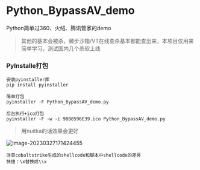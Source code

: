 # Python_BypassAV_demo

Python简单过360、火绒、腾讯管家的demo

> 其他的基本会被杀，微步沙箱/VT在线查杀基本都能查出来，本项目仅用来简单学习，测试国内几个杀软上线



### PyInstalle打包

```
安装pyinstaller库
pip install pyinstaller

简单打包
pyinstaller -F Python_BypassAV_demo.py

后台执行+ico打包
pyinstaller -F -w -i 98B8596E39.ico Python_BypassAV_demo.py
```

> 用nuitka的话效果会更好



![image-20230327171424455](C:\Users\Administrator\Desktop\Images\README\image-20230327171424455.png)

```
注意cobaltstrike生成的shellcode和脚本中shellcode的差异
快捷：\x替换成\\x
```

